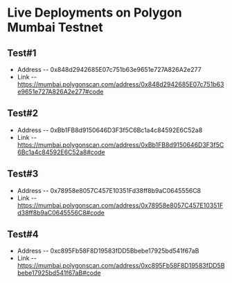 # Live Deployments on Polygon Mumbai Testnet

## Test#1

-   Address -- 0x848d2942685E07c751b63e9651e727A826A2e277
-   Link -- https://mumbai.polygonscan.com/address/0x848d2942685E07c751b63e9651e727A826A2e277#code

## Test#2

-   Address -- 0xBb1FB8d9150646D3F3f5C6Bc1a4c84592E6C52a8
-   Link -- https://mumbai.polygonscan.com/address/0xBb1FB8d9150646D3F3f5C6Bc1a4c84592E6C52a8#code

## Test#3

-   Address -- 0x78958e8057C457E10351Fd38ff8b9aC0645556C8
-   Link -- https://mumbai.polygonscan.com/address/0x78958e8057C457E10351Fd38ff8b9aC0645556C8#code

## Test#4

-   Address -- 0xc895Fb58F8D19583fDD5Bbebe17925bd541f67aB
-   Link -- https://mumbai.polygonscan.com/address/0xc895Fb58F8D19583fDD5Bbebe17925bd541f67aB#code
